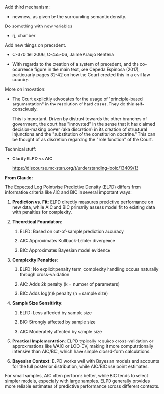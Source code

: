 Add third mechanism:

-   newness, as given by the surrounding semantic density.

Do something with new variables

-   rj, chamber

Add new things on precedent.

-   C-370 del 2006, C-455-06, Jaime Araújo Rentería

-   With regards to the creation of a system of precedent, and the co-ocurrence figure in the main text, see Cepeda Espinosa (2017), particularly pages 32-42 on how the Court created this in a civil law country.

More on innovation:

-   The Court explicitly advocates for the usage of "principle-based argumentation" in the resolution of hard cases. They do this self-consciously.

    This is important. Driven by distrust towards the other branches of government, the court has "innovated" in the sense that it has claimed decision-making power (aka discretion) in its creation of structural injunctions and the "substitution of the constitution doctrine." This can be thought of as discretion regarding the "role function" of the Court.

Technical stuff:

-   Clarify ELPD vs AIC

    https://discourse.mc-stan.org/t/understanding-looic/13409/12

**From Claude:**

The Expected Log Pointwise Predictive Density (ELPD) differs from information criteria like AIC and BIC in several important ways:

1.  **Prediction vs. Fit**: ELPD directly measures predictive performance on new data, while AIC and BIC primarily assess model fit to existing data with penalties for complexity.

2.  **Theoretical Foundation**:

    1.  ELPD: Based on out-of-sample prediction accuracy

    2.  AIC: Approximates Kullback-Leibler divergence

    3.  BIC: Approximates Bayesian model evidence

3.  **Complexity Penalties**:

    1.  ELPD: No explicit penalty term, complexity handling occurs naturally through cross-validation

    2.  AIC: Adds 2k penalty (k = number of parameters)

    3.  BIC: Adds log(n)k penalty (n = sample size)

4.  **Sample Size Sensitivity**:

    1.  ELPD: Less affected by sample size

    2.  BIC: Strongly affected by sample size

    3.  AIC: Moderately affected by sample size

5.  **Practical Implementation**: ELPD typically requires cross-validation or approximations like WAIC or LOO-CV, making it more computationally intensive than AIC/BIC, which have simple closed-form calculations.

6.  **Bayesian Context**: ELPD works well with Bayesian models and accounts for the full posterior distribution, while AIC/BIC use point estimates.

For small samples, AIC often performs better, while BIC tends to select simpler models, especially with large samples. ELPD generally provides more reliable estimates of predictive performance across different contexts.